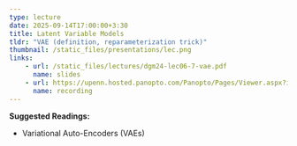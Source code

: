 ```yaml
---
type: lecture
date: 2025-09-14T17:00:00+3:30
title: Latent Variable Models 
tldr: "VAE (definition, reparameterization trick)"
thumbnail: /static_files/presentations/lec.png
links: 
    - url: /static_files/lectures/dgm24-lec06-7-vae.pdf
      name: slides
    - url: https://upenn.hosted.panopto.com/Panopto/Pages/Viewer.aspx?id=59eb9c24-b7aa-48d7-9745-b1e901426205
      name: recording
---
```

**Suggested Readings:**
- Variational Auto-Encoders (VAEs)